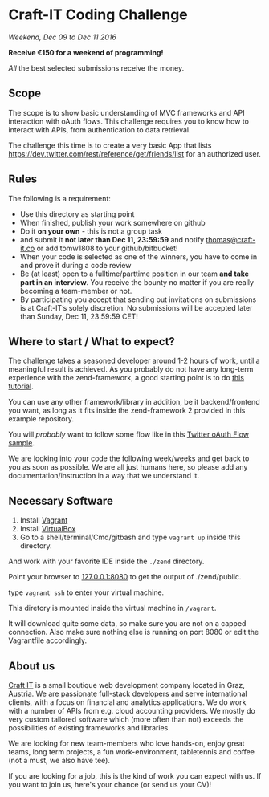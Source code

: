 # Craft-IT Coding Challenge

_Weekend, Dec 09 to Dec 11 2016_

__Receive €150 for a weekend of programming!__

_All_ the best selected submissions receive the money.

## Scope

The scope is to show basic understanding of MVC frameworks and API interaction with oAuth flows. This challenge requires you to know how to interact with APIs, from authentication to data retrieval.

The challenge this time is to create a very basic App that lists https://dev.twitter.com/rest/reference/get/friends/list for an authorized user.


## Rules
The following is a requirement:

* Use this directory as starting point
* When finished, publish your work somewhere on github
* Do it __on your own__ - this is not a group task
* and submit it __not later than Dec 11, 23:59:59__ and notify thomas@craft-it.co or add tomw1808 to your github/bitbucket!
* When your code is selected as one of the winners, you have to come in and prove it during a code review
* Be (at least) open to a fulltime/parttime position in our team __and take part in an interview__. You receive the bounty no matter if you are really becoming a team-member or not.
* By participating you accept that sending out invitations on submissions is at Craft-IT’s solely discretion. No submissions will be accepted later than Sunday, Dec 11, 23:59:59 CET!

## Where to start / What to expect?

The challenge takes a seasoned developer around 1-2 hours of work, until a meaningful result is achieved. As you probably do not have any long-term experience with the zend-framework, a good starting point is to do [this tutorial](https://docs.zendframework.com/tutorials/getting-started/overview/).

You can use any other framework/library in addition, be it backend/frontend you want, as long as it fits inside the zend-framework 2 provided in this example repository.

You will _probably_ want to follow some flow like in this [Twitter oAuth Flow sample](https://code.tutsplus.com/tutorials/how-to-authenticate-users-with-twitter-oauth-20--cms-25713).

We are looking into your code the following week/weeks and get back to you as soon as possible. We are all just humans here, so please add any documentation/instruction in a way that we understand it.

## Necessary Software

1. Install [Vagrant](https://www.vagrantup.com/)
2. Install [VirtualBox](https://www.virtualbox.org/)
3. Go to a shell/terminal/Cmd/gitbash and type `vagrant up` inside this directory.

And work with your favorite IDE inside the `./zend` directory.

Point your browser to [127.0.0.1:8080](http://127.0.0.1:8080) to get the output of ./zend/public.

type `vagrant ssh` to enter your virtual machine.

This diretory is mounted inside the virtual machine in `/vagrant`.

It will download quite some data, so make sure you are not on a capped connection. Also make sure nothing else is running on port 8080 or edit the Vagrantfile accordingly.


## About us
[Craft IT](http://www.craft-it.co/) is a small boutique web development company located in Graz, Austria. We are passionate full-stack developers and serve international clients, with a focus on financial and analytics applications. We do work with a number of APIs from e.g. cloud accounting providers. We mostly do very custom tailored software which (more often than not) exceeds the possibilities of existing frameworks and libraries.

We are looking for new team-members who love hands-on, enjoy great teams, long term projects, a fun work-environment, tabletennis and coffee (not a must, we also have tee).

If you are looking for a job, this is the kind of work you can expect with us. If you want to join us, here's your chance (or send us your CV)!
